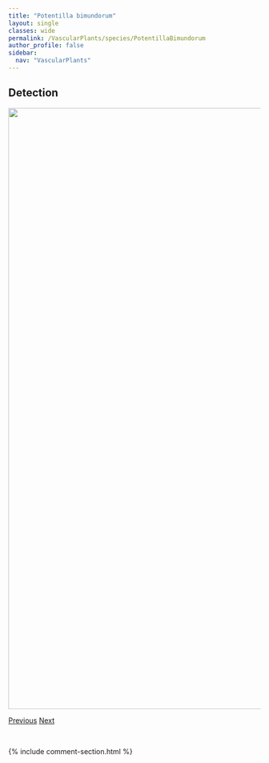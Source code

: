 ```yaml
---
title: "Potentilla bimundorum"
layout: single
classes: wide
permalink: /VascularPlants/species/PotentillaBimundorum
author_profile: false
sidebar:
  nav: "VascularPlants"
---
```


<h2>Detection</h2>

<a href="https://drive.google.com/uc?export=view&id=1dZIS5oLh4JtqRv_0I0X09j4FKy1zPH_7">
<img src="https://drive.google.com/uc?export=view&id=1dZIS5oLh4JtqRv_0I0X09j4FKy1zPH_7" height = "1200" width = "800">
</a>


<a href="/DevelopmentWebsite/VascularPlants/species/PotentillaArgentea" class="pagination--pager" title="Potentilla argentea">Previous</a> <a href="/DevelopmentWebsite/VascularPlants/species/PotentillaBipinnatifida" class="pagination--pager" title="Potentilla bipinnatifida">Next</a>

<p>&nbsp;</p>

{% include comment-section.html %}

